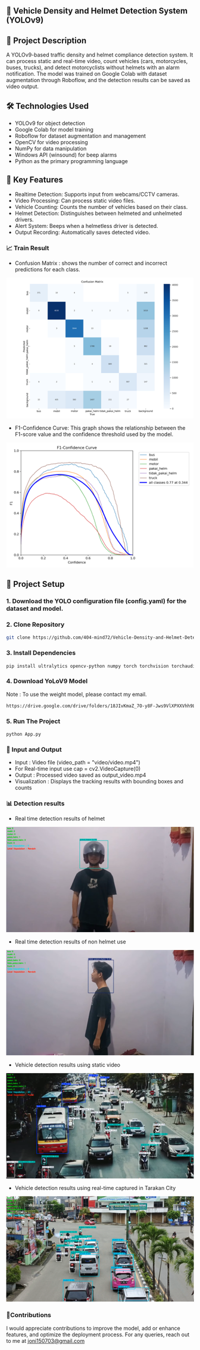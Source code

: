 ## 🚗 Vehicle Density and Helmet Detection System (YOLOv9)
## 📌 Project Description
A YOLOv9-based traffic density and helmet compliance detection system. It can process static and real-time video, count vehicles (cars, motorcycles, buses, trucks), and detect motorcyclists without helmets with an alarm notification. The model was trained on Google Colab with dataset augmentation through Roboflow, and the detection results can be saved as video output.

## 🛠 Technologies Used
- YOLOv9 for object detection
- Google Colab for model training
- Roboflow for dataset augmentation and management
- OpenCV for video processing
- NumPy for data manipulation
- Windows API (winsound) for beep alarms
- Python as the primary programming language

## 🚀 Key Features
- Realtime Detection: Supports input from webcams/CCTV cameras.
- Video Processing: Can process static video files.
- Vehicle Counting: Counts the number of vehicles based on their class.
- Helmet Detection: Distinguishes between helmeted and unhelmeted drivers.
- Alert System: Beeps when a helmetless driver is detected.
- Output Recording: Automatically saves detected video.

### 📈 Train Result

- Confusion Matrix : shows the number of correct and incorrect predictions for each class.

![Bar Plot](confusion_matrix.png)

- F1-Confidence Curve: This graph shows the relationship between the F1-score value and the confidence threshold used by the model.

![Bar Plot](F1_curve.png)

## 📂 Project Setup
### 1. Download the YOLO configuration file (config.yaml) for the dataset and model. 
### 2. Clone Repository
```bash
git clone https://github.com/404-mind72/Vehicle-Density-and-Helmet-Detection-System-YOLOv9.git
```
### 3. Install Dependencies
```bash
pip install ultralytics opencv-python numpy torch torchvision torchaudio
```
### 4. Download YoLoV9 Model
Note : To use the weight model, please contact my email.
```bash
https://drive.google.com/drive/folders/18JIvKmaZ_7O-y8F-Jws9VlXPXXVhh9L-?usp=sharing
```
### 5. Run The Project
```bash
python App.py
```
### 🎥 Input and Output
- Input : Video file (video_path = "video/video.mp4")
- For Real-time input use cap = cv2.VideoCapture(0) 
- Output : Processed video saved as output_video.mp4
- Visualization : Displays the tracking results with bounding boxes and counts

### 📊 Detection results
- Real time detection results of helmet
  
![Bar Plot](helmet_captured.png)

- Real time detection results of non helmet use
  
![Bar Plot](non_helmet_captured.png)

- Vehicle detection results using static video
  
![Bar Plot](static_captured.png)

- Vehicle detection results using real-time captured in Tarakan City
  
![Bar Plot](realtime_captured.png)

### 🚩Contributions
I would appreciate contributions to improve the model, add or enhance features, and optimize the deployment process. For any queries, reach out to me at joni150703@gmail.com
